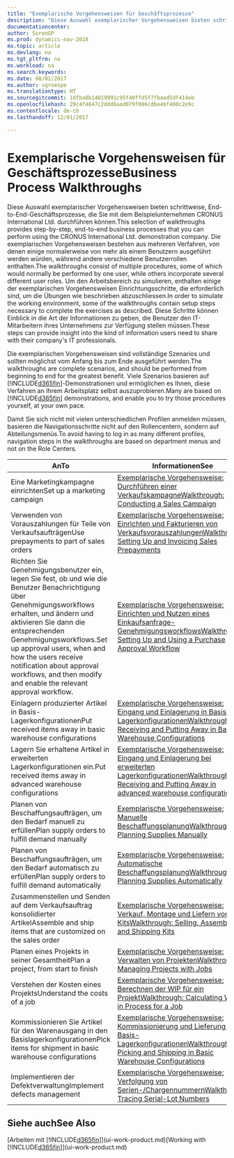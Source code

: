 ```yaml
---
title: "Exemplarische Vorgehensweisen für Geschäftsprozesse"
description: "Diese Auswahl exemplarischer Vorgehensweisen bieten schrittweise, End-to-End-Geschäftsprozesse, die Sie mit dem Beispielunternehmen CRONUS International Ltd. durchführen können. Die exemplarischen Vorgehensweisen bestehen aus mehreren Verfahren, von denen einige normalerweise von mehr als einem Benutzern ausgeführt werden würden, während andere verschiedene Benutzerrollen enthalten. Um den Arbeitsbereich zu simulieren, enthalten einige der exemplarischen Vorgehensweisen Einrichtungsschritte, die erforderlich sind, um die Übungen wie beschrieben abzuschliessen. Diese Schritte können Einblick in die Art der Informationen zu geben, die Benutzer den IT-Mitarbeitern ihres Unternehmens zur Verfügung stellen müssen."
documentationcenter: 
author: SorenGP
ms.prod: dynamics-nav-2018
ms.topic: article
ms.devlang: na
ms.tgt_pltfrm: na
ms.workload: na
ms.search.keywords: 
ms.date: 08/01/2017
ms.author: sgroespe
ms.translationtype: HT
ms.sourcegitcommit: 1dfba8b14019991c95f40ffd5f7fbaed5df414eb
ms.openlocfilehash: 29c4f4647c2ddd6aad079f006cdbe4bf480c2e9c
ms.contentlocale: de-ch
ms.lasthandoff: 12/01/2017

---
```

# <a name="business-process-walkthroughs"></a><span data-ttu-id="a98f0-106">Exemplarische Vorgehensweisen für Geschäftsprozesse</span><span class="sxs-lookup"><span data-stu-id="a98f0-106">Business Process Walkthroughs</span></span>
<span data-ttu-id="a98f0-107">Diese Auswahl exemplarischer Vorgehensweisen bieten schrittweise, End-to-End-Geschäftsprozesse, die Sie mit dem Beispielunternehmen CRONUS International Ltd. durchführen können.</span><span class="sxs-lookup"><span data-stu-id="a98f0-107">This selection of walkthroughs provides step-by-step, end-to-end business processes that you can perform using the CRONUS International Ltd. demonstration company.</span></span> <span data-ttu-id="a98f0-108">Die exemplarischen Vorgehensweisen bestehen aus mehreren Verfahren, von denen einige normalerweise von mehr als einem Benutzern ausgeführt werden würden, während andere verschiedene Benutzerrollen enthalten.</span><span class="sxs-lookup"><span data-stu-id="a98f0-108">The walkthroughs consist of multiple procedures, some of which would normally be performed by one user, while others incorporate several different user roles.</span></span> <span data-ttu-id="a98f0-109">Um den Arbeitsbereich zu simulieren, enthalten einige der exemplarischen Vorgehensweisen Einrichtungsschritte, die erforderlich sind, um die Übungen wie beschrieben abzuschliessen.</span><span class="sxs-lookup"><span data-stu-id="a98f0-109">In order to simulate the working environment, some of the walkthroughs contain setup steps necessary to complete the exercises as described.</span></span> <span data-ttu-id="a98f0-110">Diese Schritte können Einblick in die Art der Informationen zu geben, die Benutzer den IT-Mitarbeitern ihres Unternehmens zur Verfügung stellen müssen.</span><span class="sxs-lookup"><span data-stu-id="a98f0-110">These steps can provide insight into the kind of information users need to share with their company's IT professionals.</span></span>  

 <span data-ttu-id="a98f0-111">Die exemplarischen Vorgehensweisen sind vollständige Szenarios und sollten möglichst vom Anfang bis zum Ende ausgeführt werden.</span><span class="sxs-lookup"><span data-stu-id="a98f0-111">The walkthroughs are complete scenarios, and should be performed from beginning to end for the greatest benefit.</span></span> <span data-ttu-id="a98f0-112">Viele Szenarios basieren auf [!INCLUDE[d365fin](includes/d365fin_md.md)]-Demonstrationen und ermöglichen es Ihnen, diese Verfahren an Ihrem Arbeitsplatz selbst auszuprobieren.</span><span class="sxs-lookup"><span data-stu-id="a98f0-112">Many are based on [!INCLUDE[d365fin](includes/d365fin_md.md)] demonstrations, and enable you to try those procedures yourself, at your own pace.</span></span>  

 <span data-ttu-id="a98f0-113">Damit Sie sich nicht mit vielen unterschiedlichen Profilen anmelden müssen, basieren die Navigationsschritte nicht auf den Rollencentern, sondern auf Abteilungsmenüs.</span><span class="sxs-lookup"><span data-stu-id="a98f0-113">To avoid having to log in as many different profiles, navigation steps in the walkthroughs are based on department menus and not on the Role Centers.</span></span>  

|<span data-ttu-id="a98f0-114">An</span><span class="sxs-lookup"><span data-stu-id="a98f0-114">To</span></span>|<span data-ttu-id="a98f0-115">Informationen</span><span class="sxs-lookup"><span data-stu-id="a98f0-115">See</span></span>|  
|--------|---------|  
|<span data-ttu-id="a98f0-116">Eine Marketingkampagne einrichten</span><span class="sxs-lookup"><span data-stu-id="a98f0-116">Set up a marketing campaign</span></span>|[<span data-ttu-id="a98f0-117">Exemplarische Vorgehensweise: Durchführen einer Verkaufskampagne</span><span class="sxs-lookup"><span data-stu-id="a98f0-117">Walkthrough: Conducting a Sales Campaign</span></span>](walkthrough-conducting-a-sales-campaign.md)|  
|<span data-ttu-id="a98f0-118">Verwenden von Vorauszahlungen für Teile von Verkaufsaufträgen</span><span class="sxs-lookup"><span data-stu-id="a98f0-118">Use prepayments to part of sales orders</span></span>|[<span data-ttu-id="a98f0-119">Exemplarische Vorgehensweise: Einrichten und Fakturieren von Verkaufsvorauszahlungen</span><span class="sxs-lookup"><span data-stu-id="a98f0-119">Walkthrough: Setting Up and Invoicing Sales Prepayments</span></span>](walkthrough-setting-up-and-invoicing-sales-prepayments.md)|  
|<span data-ttu-id="a98f0-120">Richten Sie Genehmigungsbenutzer ein, legen Sie fest, ob und wie die Benutzer Benachrichtigung über Genehmigungsworkflows erhalten, und ändern und aktivieren Sie dann die entsprechenden Genehmigungsworkflows.</span><span class="sxs-lookup"><span data-stu-id="a98f0-120">Set up approval users, when and how the users receive notification about approval workflows, and then modify and enable the relevant approval workflow.</span></span>|[<span data-ttu-id="a98f0-121">Exemplarische Vorgehensweise: Einrichten und Nutzen eines Einkaufsanfrage-Genehmigungsworkflows</span><span class="sxs-lookup"><span data-stu-id="a98f0-121">Walkthrough: Setting Up and Using a Purchase Approval Workflow</span></span>](walkthrough-setting-up-and-using-a-purchase-approval-workflow.md)|  
|<span data-ttu-id="a98f0-122">Einlagern produzierter Artikel in Basis-Lagerkonfigurationen</span><span class="sxs-lookup"><span data-stu-id="a98f0-122">Put received items away in basic warehouse configurations</span></span>|[<span data-ttu-id="a98f0-123">Exemplarische Vorgehensweise: Eingang und Einlagerung in Basis-Lagerkonfigurationen</span><span class="sxs-lookup"><span data-stu-id="a98f0-123">Walkthrough: Receiving and Putting Away in Basic Warehouse Configurations</span></span>](walkthrough-receiving-and-putting-away-in-basic-warehousing.md)|  
|<span data-ttu-id="a98f0-124">Lagern Sie erhaltene Artikel in erweiterten Lagerkonfigurationen ein.</span><span class="sxs-lookup"><span data-stu-id="a98f0-124">Put received items away in advanced warehouse configurations</span></span>|[<span data-ttu-id="a98f0-125">Exemplarische Vorgehensweise: Eingang und Einlagerung bei erweiterten Lagerkonfigurationen</span><span class="sxs-lookup"><span data-stu-id="a98f0-125">Walkthrough: Receiving and Putting Away in advanced warehouse configurations</span></span>](walkthrough-receiving-and-putting-away-in-advanced-warehousing.md)|  
|<span data-ttu-id="a98f0-126">Planen von Beschaffungsaufträgen, um den Bedarf manuell zu erfüllen</span><span class="sxs-lookup"><span data-stu-id="a98f0-126">Plan supply orders to fulfill demand manually</span></span>|[<span data-ttu-id="a98f0-127">Exemplarische Vorgehensweise: Manuelle Beschaffungsplanung</span><span class="sxs-lookup"><span data-stu-id="a98f0-127">Walkthrough: Planning Supplies Manually</span></span>](walkthrough-planning-supplies-manually.md)|  
|<span data-ttu-id="a98f0-128">Planen von Beschaffungsaufträgen, um den Bedarf automatisch zu erfüllen</span><span class="sxs-lookup"><span data-stu-id="a98f0-128">Plan supply orders to fulfill demand automatically</span></span>|[<span data-ttu-id="a98f0-129">Exemplarische Vorgehensweise: Automatische Beschaffungsplanung</span><span class="sxs-lookup"><span data-stu-id="a98f0-129">Walkthrough: Planning Supplies Automatically</span></span>](walkthrough-planning-supplies-automatically.md)|  
|<span data-ttu-id="a98f0-130">Zusammenstellen und Senden auf dem Verkaufsauftrag konsolidierter Artikel</span><span class="sxs-lookup"><span data-stu-id="a98f0-130">Assemble and ship items that are customized on the sales order</span></span>|[<span data-ttu-id="a98f0-131">Exemplarische Vorgehensweise: Verkauf, Montage und Liefern von Kits</span><span class="sxs-lookup"><span data-stu-id="a98f0-131">Walkthrough: Selling, Assembling, and Shipping Kits</span></span>](walkthrough-selling-assembling-and-shipping-kits.md)|  
|<span data-ttu-id="a98f0-132">Planen eines Projekts in seiner Gesamtheit</span><span class="sxs-lookup"><span data-stu-id="a98f0-132">Plan a project, from start to finish</span></span>|[<span data-ttu-id="a98f0-133">Exemplarische Vorgehensweise: Verwalten von Projekten</span><span class="sxs-lookup"><span data-stu-id="a98f0-133">Walkthrough: Managing Projects with Jobs</span></span>](walkthrough-managing-projects-with-jobs.md)|  
|<span data-ttu-id="a98f0-134">Verstehen der Kosten eines Projekts</span><span class="sxs-lookup"><span data-stu-id="a98f0-134">Understand the costs of a job</span></span>|[<span data-ttu-id="a98f0-135">Exemplarische Vorgehensweise: Berechnen der WIP für ein Projekt</span><span class="sxs-lookup"><span data-stu-id="a98f0-135">Walkthrough: Calculating Work in Process for a Job</span></span>](walkthrough-calculating-work-in-process-for-a-job.md)|  
|<span data-ttu-id="a98f0-136">Kommissionieren Sie Artikel für den Warenausgang in den Basislagerkonfigurationen</span><span class="sxs-lookup"><span data-stu-id="a98f0-136">Pick items for shipment in basic warehouse configurations</span></span>|[<span data-ttu-id="a98f0-137">Exemplarische Vorgehensweise: Kommissionierung und Lieferung in Basis-Lagerkonfigurationen</span><span class="sxs-lookup"><span data-stu-id="a98f0-137">Walkthrough: Picking and Shipping in Basic Warehouse Configurations</span></span>](walkthrough-picking-and-shipping-in-basic-warehousing.md)|  
|<span data-ttu-id="a98f0-138">Implementieren der Defektverwaltung</span><span class="sxs-lookup"><span data-stu-id="a98f0-138">Implement defects management</span></span>|[<span data-ttu-id="a98f0-139">Exemplarische Vorgehensweise: Verfolgung von Serien-/Chargennummern</span><span class="sxs-lookup"><span data-stu-id="a98f0-139">Walkthrough: Tracing Serial-Lot Numbers</span></span>](walkthrough-tracing-serial-lot-numbers.md)|  

## <a name="see-also"></a><span data-ttu-id="a98f0-140">Siehe auch</span><span class="sxs-lookup"><span data-stu-id="a98f0-140">See Also</span></span>
<span data-ttu-id="a98f0-141">[Arbeiten mit [!INCLUDE[d365fin](includes/d365fin_md.md)]](ui-work-product.md)</span><span class="sxs-lookup"><span data-stu-id="a98f0-141">[Working with [!INCLUDE[d365fin](includes/d365fin_md.md)]](ui-work-product.md)</span></span>  

